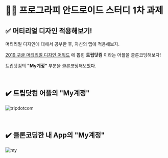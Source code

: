 # 💃🏼 프로그라피 안드로이드 스터디 1차 과제

## ✅ 머티리얼 디자인 적용해보기!

머티리얼 디자인에 대해서 공부한 후, 자신의 앱에 적용해보자.

[2019 구글 머티리얼 디자인 어워드](https://design.google/library/material-design-awards-2019/#scripts) 에 뽑힌 __트립닷컴__ 이라는 어플을 클론코딩해보자!

트립닷컴의 __"My계정"__ 부분을 클론코딩해보았다.

<br>

## ✔️ 트립닷컴 어플의 "My계정"

![tripdotcom](https://user-images.githubusercontent.com/31889335/79072787-e522ad00-7d1d-11ea-844b-2373a9a17312.gif)

<br>

## ✔️ 클론코딩한 내 App의 "My계정"

![my](https://user-images.githubusercontent.com/31889335/79072790-e5bb4380-7d1d-11ea-9457-081f389d3cfc.gif)

